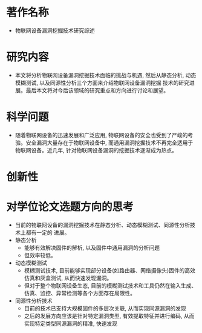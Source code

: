 # 著作名称 
- 物联网设备漏洞挖掘技术研究综述
# 研究内容
- 本文将分析物联网设备漏洞挖掘技术面临的挑战与机遇, 然后从静态分析, 动态模糊测试, 以及同源性分析三个方面来介绍物联网设备漏洞挖掘
技术的研究进展。最后本文将对今后该领域的研究重点和方向进行讨论和展望。
# 科学问题
- 随着物联网设备的迅速发展和广泛应用, 物联网设备的安全也受到了严峻的考验。安全漏洞大量存在于物联网设备中, 而通用漏洞挖掘技术不再完全适用于物联网设备。近几年, 针对物联网设备漏洞的挖掘技术逐渐成为热点。
# 创新性

# 对学位论文选题方向的思考
- 当前的物联网设备的漏洞挖掘技术在静态分析、动态模糊测试、同源性分析技术上都有一定的
进展。
- 静态分析
    - 能够有效解决固件的解析, 以及固件中通用漏洞的分析问题
    - 但效率较低。
- 动态模糊测试
    - 模糊测试技术, 目前能够实现部分设备(如路由器、网络摄像头)固件的高效仿真和灰盒测试, 从而快速发现漏洞。
    - 但对于整个物联网设备生态, 目前的模糊测试技术和工具仍然在输入生成、仿真、监控、异常检测等各个方面存在局限性。
- 同源性分析技术
    - 目前的技术已支持大规模固件的多层次关联, 从而实现同源漏洞的发现
    - 之后的发展方向应该是针对特定漏洞类型, 有效提取特征并进行编码, 从而实现特定类型同源漏洞的精准, 快速发现